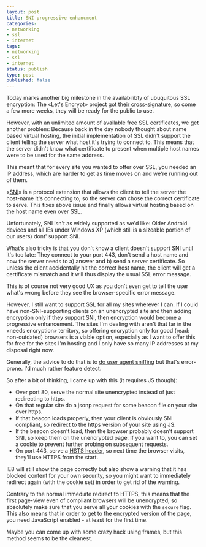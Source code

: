 ```yaml
---
layout: post
title: SNI progressive enhancment
categories:
- networking
- ssl
- internet
tags:
- networking
- ssl
- internet
status: publish
type: post
published: false
---
```


Today marks another big milestone in the availabilibty of ubuquitous SSL encryption: The «Let's Encrypt» project [got their cross-signature](https://letsencrypt.org/2015/10/19/lets-encrypt-is-trusted.html), so come a few more weeks, they will be ready for the public to use.

However, with an unlimited amount of available free SSL certificates, we get another problem: Because back in the day nobody thought about name based virtual hosting, the initial implementation of SSL didn't support the client telling the server what host it's trying to connect to. This means that the server didn't know what certificate to present when multiple host names were to be used for the same address.

This meant that for every site you wanted to offer over SSL, you needed an IP address, which are harder to get as time moves on and we're running out of them. 

«[SNI](https://en.wikipedia.org/wiki/Server_Name_Indication)» is a protocol extension that allows the client to tell the server the host-name it's connecting to, so the server can chose the correct certificate to serve. This fixes above issue and finally allows virtual hosting based on the host name even over SSL.

Unfortunately, SNI isn't as widely supported as we'd like: Older Android devices and all IEs under Windows XP (which still is a sizeable portion of our users) dont' support SNI.

What's also tricky is that you don't know a client doesn't support SNI until it's too late: They connect to your port 443, don't send a host name and now the server needs to a) answer and b) send a server certificate. So unless the client accidentally hit the correct host name, the client will get a certificate mismatch and it will thus display the usual SSL error message.

This is of course not very good UX as you don't even get to tell the user what's wrong before they see the browser-specific error message.

However, I still want to support SSL for all my sites wherever I can. If I could have non-SNI-supporting clients on an unencrypted site and then adding encryption only if they support SNI, then encryption would become a progressive enhancement. The sites I'm dealing with aren't that far in the «needs encryption» territory, so offering encryption only for good (read: non-outdated) browsers is a viable option, especially as I want to offer this for free for the sites I'm hosting and I only have so many IP addresses at my disposal right now.

Generally, the advice to do that is to [do user agent sniffing](http://serverfault.com/a/389818) but that's error-prone. I'd much rather feature detect.

So after a bit of thinking, I came up with this (it requires JS though):

* Over port 80, serve the normal site unencrypted instead of just redirecting to https.
* On that regular site do a jsonp request for some beacon file on your site over https. 
* If that beacon loads properly, then your client is obviously SNI compliant, so redirect to the https version of your site using JS.
* If the beacon doesn't load, then the browser probably doesn't support SNI, so keep them on the unencrypted page. If you want to, you can set a cookie to prevent further probing on subsequent requests.
* On port 443, serve a [HSTS header](https://en.wikipedia.org/wiki/HTTP_Strict_Transport_Security), so next time the browser visits, they'll use HTTPS from the start.

IE8 will still show the page correctly but also show a warning that it has blocked content for your own security, so you might want to immediately redirect again (with the cookie set) in order to get rid of the warning.

Contrary to the normal immediate redirect to HTTPS, this means that the first page-view even of compliant browsers will be unencrypted, so absolutely make sure that you serve all your cookies with the `secure` flag. This also means that in order to get to the encrypted version of the page, you need JavaScript enabled - at least for the first time.

Maybe you can come up with some crazy hack using frames, but this method seems to be the cleanest.
